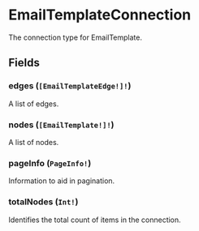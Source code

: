 # EmailTemplateConnection

The connection type for EmailTemplate.

## Fields

### edges (`[EmailTemplateEdge!]!`)
A list of edges.

### nodes (`[EmailTemplate!]!`)
A list of nodes.

### pageInfo (`PageInfo!`)
Information to aid in pagination.

### totalNodes (`Int!`)
Identifies the total count of items in the connection.
